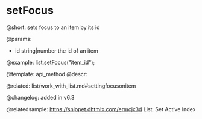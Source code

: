 setFocus
=============

@short: sets focus to an item by its id


@params:
- id	string|number      the id of an item




@example:
list.setFocus("item_id");


@template: api_method
@descr:

@related: list/work_with_list.md#settingfocusonitem



@changelog:
added in v6.3

@relatedsample: https://snippet.dhtmlx.com/ermcjx3d	List. Set Active Index